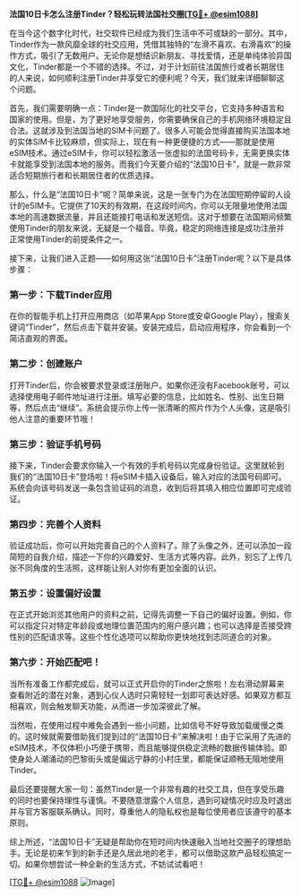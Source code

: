 **法国10日卡怎么注册Tinder？轻松玩转法国社交圈[[TG💪+ @esim1088](https://t.me/s/esim1088)]**

在当今这个数字化时代，社交软件已经成为我们生活中不可或缺的一部分。其中，Tinder作为一款风靡全球的社交应用，凭借其独特的“左滑不喜欢、右滑喜欢”的操作方式，吸引了无数用户。无论你是想结识新朋友、寻找爱情，还是单纯体验异国文化，Tinder都是一个不错的选择。不过，对于计划前往法国旅行或者长期居住的人来说，如何顺利注册Tinder并享受它的便利呢？今天，我们就来详细聊聊这个问题。

首先，我们需要明确一点：Tinder是一款国际化的社交平台，它支持多种语言和国家的使用。但是，为了更好地享受服务，你需要确保自己的手机网络环境稳定且合法。这就涉及到法国当地的SIM卡问题了。很多人可能会觉得直接购买法国本地的实体SIM卡比较麻烦，但实际上，现在有一种更便捷的方式——那就是使用eSIM技术。通过eSIM卡，你可以轻松激活一张虚拟的法国号码卡，无需更换实体卡就能享受到法国本地的服务。而我们今天要介绍的“法国10日卡”，就是一款非常适合短期旅行者和长期居住者的优质选择。

那么，什么是“法国10日卡”呢？简单来说，这是一张专门为在法国短期停留的人设计的eSIM卡。它提供了10天的有效期，在这段时间内，你可以无限量地使用法国本地的高速数据流量，并且还能接打电话和发送短信。这对于想要在法国期间频繁使用Tinder的朋友来说，无疑是一个福音。毕竟，稳定的网络连接是成功注册并正常使用Tinder的前提条件之一。

接下来，让我们进入正题——如何用这张“法国10日卡”注册Tinder呢？以下是具体步骤：

### 第一步：下载Tinder应用
在你的智能手机上打开应用商店（如苹果App Store或安卓Google Play），搜索关键词“Tinder”，然后点击下载并安装。安装完成后，启动应用程序，你会看到一个简洁直观的界面。

### 第二步：创建账户
打开Tinder后，你会被要求登录或注册账户。如果你还没有Facebook账号，可以选择使用电子邮件地址进行注册。填写必要的信息，比如姓名、性别、出生日期等，然后点击“继续”。系统会提示你上传一张清晰的照片作为个人头像，这是吸引他人注意的重要环节哦！

### 第三步：验证手机号码
接下来，Tinder会要求你输入一个有效的手机号码以完成身份验证。这里就轮到我们的“法国10日卡”登场啦！将eSIM卡插入设备后，输入对应的法国号码即可。系统会向该号码发送一条包含验证码的消息，收到后将其填入相应位置即可完成验证。

### 第四步：完善个人资料
验证成功后，你可以开始完善自己的个人资料了。除了头像之外，还可以添加一段简短的自我介绍，描述一下你的兴趣爱好、生活方式等内容。此外，别忘了上传几张不同角度的生活照，这样能让别人对你有更加全面的认识。

### 第五步：设置偏好设置
在正式开始浏览其他用户的资料之前，记得先调整一下自己的偏好设置。例如，你可以指定只对特定年龄段或地理位置范围内的用户感兴趣；也可以选择是否接受跨性别的匹配请求等。这些个性化选项可以帮助你更快地找到志同道合的对象。

### 第六步：开始匹配吧！
当所有准备工作都完成后，就可以正式开启你的Tinder之旅啦！左右滑动屏幕来查看附近的潜在对象，遇到心仪人选时只需轻轻一划即可表达好感。如果双方都互相喜欢，则会触发聊天功能，从而进一步加深彼此了解。

当然啦，在使用过程中难免会遇到一些小问题，比如信号不好导致加载缓慢之类的。这时候就需要借助我们提到过的“法国10日卡”来解决啦！由于它采用了先进的eSIM技术，不仅体积小巧便于携带，而且能够提供稳定流畅的数据传输体验。即使身处人潮涌动的巴黎街头或是偏远宁静的小村庄里，都能保证顺畅无阻地使用Tinder。

最后还要提醒大家一句：虽然Tinder是一个非常有趣的社交工具，但在享受乐趣的同时也要保持理性与谨慎。不要随意泄露个人信息，遇到可疑情况时应及时退出并与官方客服联系确认。同时，尊重他人的隐私权也是每位使用者应该遵守的基本原则。

综上所述，“法国10日卡”无疑是帮助你在短时间内快速融入当地社交圈子的理想助手。无论是初来乍到的新手还是久居此地的老手，都可以借助这款产品轻松搞定一切。如果你想尝试一种全新的生活方式，不妨试试看吧！

[[TG💪+ @esim1088](https://t.me/s/esim1088) ![Image](https://i.postimg.cc/4NQfJmqS/Snipaste-2025-05-13-00-14-12.png)]